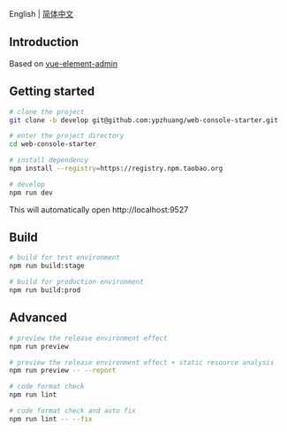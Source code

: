 

English | [简体中文](./README.zh-CN.md)
## Introduction
Based on
[vue-element-admin](https://panjiachen.github.io/vue-element-admin)


## Getting started

```bash
# clone the project
git clone -b develop git@github.com:ypzhuang/web-console-starter.git

# enter the project directory
cd web-console-starter

# install dependency
npm install --registry=https://registry.npm.taobao.org

# develop
npm run dev
```

This will automatically open http://localhost:9527

## Build

```bash
# build for test environment
npm run build:stage

# build for production environment
npm run build:prod
```

## Advanced

```bash
# preview the release environment effect
npm run preview

# preview the release environment effect + static resource analysis
npm run preview -- --report

# code format check
npm run lint

# code format check and auto fix
npm run lint -- --fix
```
